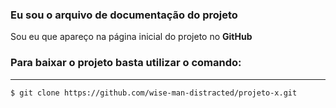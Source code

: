 ### Eu sou o arquivo de documentação do projeto

Sou eu que apareço na página inicial do projeto no **GitHub**

### Para baixar o projeto basta utilizar o comando:

------------------

```shell
$ git clone https://github.com/wise-man-distracted/projeto-x.git
```